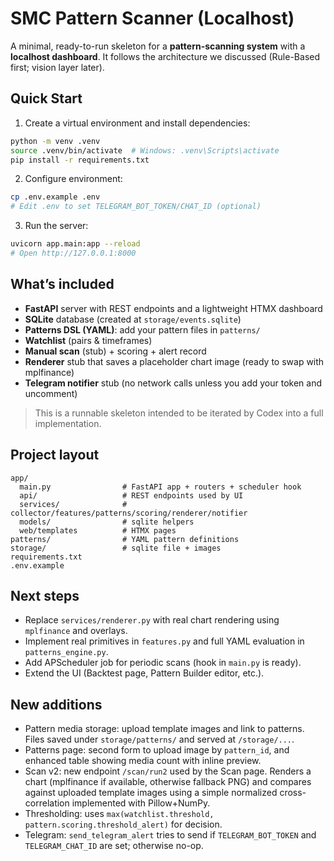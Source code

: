 # SMC Pattern Scanner (Localhost)

A minimal, ready-to-run skeleton for a **pattern-scanning system** with a **localhost dashboard**.
It follows the architecture we discussed (Rule-Based first; vision layer later).

## Quick Start
1) Create a virtual environment and install dependencies:
```bash
python -m venv .venv
source .venv/bin/activate  # Windows: .venv\Scripts\activate
pip install -r requirements.txt
```
2) Configure environment:
```bash
cp .env.example .env
# Edit .env to set TELEGRAM_BOT_TOKEN/CHAT_ID (optional)
```
3) Run the server:
```bash
uvicorn app.main:app --reload
# Open http://127.0.0.1:8000
```

## What’s included
- **FastAPI** server with REST endpoints and a lightweight HTMX dashboard
- **SQLite** database (created at `storage/events.sqlite`)
- **Patterns DSL (YAML)**: add your pattern files in `patterns/`
- **Watchlist** (pairs & timeframes)
- **Manual scan** (stub) + scoring + alert record
- **Renderer** stub that saves a placeholder chart image (ready to swap with mplfinance)
- **Telegram notifier** stub (no network calls unless you add your token and uncomment)

> This is a runnable skeleton intended to be iterated by Codex into a full implementation.

## Project layout
```
app/
  main.py                # FastAPI app + routers + scheduler hook
  api/                   # REST endpoints used by UI
  services/              # collector/features/patterns/scoring/renderer/notifier
  models/                # sqlite helpers
  web/templates          # HTMX pages
patterns/                # YAML pattern definitions
storage/                 # sqlite file + images
requirements.txt
.env.example
```

## Next steps
- Replace `services/renderer.py` with real chart rendering using `mplfinance` and overlays.
- Implement real primitives in `features.py` and full YAML evaluation in `patterns_engine.py`.
- Add APScheduler job for periodic scans (hook in `main.py` is ready).
- Extend the UI (Backtest page, Pattern Builder editor, etc.).

## New additions
- Pattern media storage: upload template images and link to patterns. Files saved under `storage/patterns/` and served at `/storage/...`.
- Patterns page: second form to upload image by `pattern_id`, and enhanced table showing media count with inline preview.
- Scan v2: new endpoint `/scan/run2` used by the Scan page. Renders a chart (mplfinance if available, otherwise fallback PNG) and compares against uploaded template images using a simple normalized cross-correlation implemented with Pillow+NumPy.
- Thresholding: uses `max(watchlist.threshold, pattern.scoring.threshold_alert)` for decision.
- Telegram: `send_telegram_alert` tries to send if `TELEGRAM_BOT_TOKEN` and `TELEGRAM_CHAT_ID` are set; otherwise no-op.
